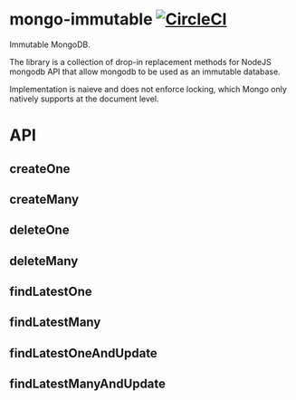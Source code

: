 # mongo-immutable [![CircleCI](https://img.shields.io/circleci/project/github/CoNarrative/mongo-immutable.svg)]()
Immutable MongoDB.

The library is a collection of drop-in replacement methods for NodeJS mongodb API that allow mongodb to be used as an immutable database.

Implementation is naieve and does not enforce locking, which Mongo only natively supports at the document level.

# API

## createOne
## createMany
## deleteOne
## deleteMany
## findLatestOne
## findLatestMany
## findLatestOneAndUpdate
## findLatestManyAndUpdate
